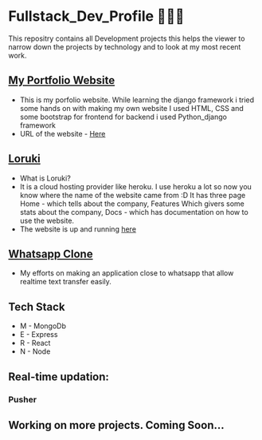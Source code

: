 # Fullstack_Dev_Profile 👨🏽‍💻
This repositry contains all Development projects this helps the viewer to narrow down the projects by technology and to look at my most recent work.

## [My Portfolio Website](https://github.com/pratiktiwari1212/myportfolio)
- This is my porfolio website. While learning the django framework i tried some hands on with making my own website I used HTML, CSS and some bootstrap for frontend for backend i used Python_django framework
- URL of the website - [Here](https://pratiktiwari.herokuapp.com/)

## [Loruki](https://github.com/pratiktiwari1212/Loruki-website/tree/master)
- What is Loruki?
- It is a cloud hosting provider like heroku. I use heroku a lot so now you know where the name of the website came from :D
It has three page Home - which tells about the company, Features Which givers some stats about the company, Docs - which has documentation on how to use the website.
- The website is up and running [here](https://hungry-kalam-255f5c.netlify.app/index.html)

## [Whatsapp Clone](https://github.com/pratiktiwari1212/Whatsapp-clone-MERN)
- My efforts on making an application close to whatsapp that allow realtime text transfer easily.

## Tech Stack 
- M - MongoDb
- E - Express
- R - React
- N - Node

## Real-time updation:
### Pusher 

## Working on more projects. Coming Soon...
